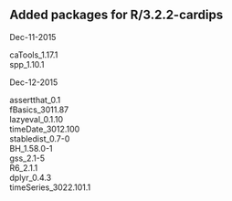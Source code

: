 ## Added packages for R/3.2.2-cardips
Dec-11-2015

caTools_1.17.1<br>
spp_1.10.1


Dec-12-2015

assertthat_0.1<br>
fBasics_3011.87<br>
lazyeval_0.1.10<br>
timeDate_3012.100<br>
stabledist_0.7-0<br>
BH_1.58.0-1<br>
gss_2.1-5<br>
R6_2.1.1<br>
dplyr_0.4.3<br>
timeSeries_3022.101.1<br>



